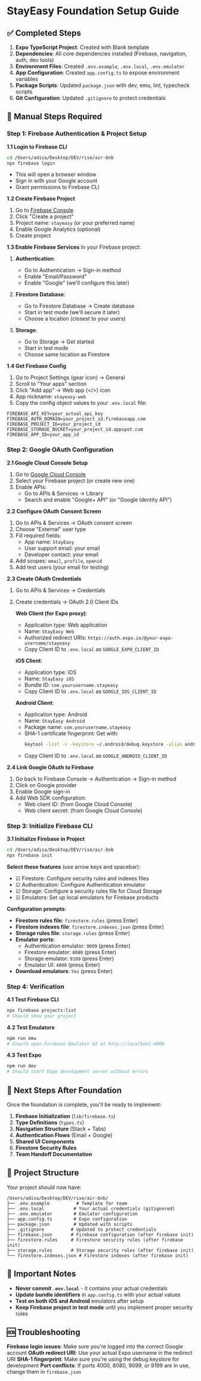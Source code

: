 # StayEasy Foundation Setup Guide

## ✅ Completed Steps

1. **Expo TypeScript Project**: Created with Blank template
2. **Dependencies**: All core dependencies installed (Firebase, navigation, auth, dev tools)
3. **Environment Files**: Created `.env.example`, `.env.local`, `.env.emulator`
4. **App Configuration**: Created `app.config.ts` to expose environment variables
5. **Package Scripts**: Updated `package.json` with dev, emu, lint, typecheck scripts
6. **Git Configuration**: Updated `.gitignore` to protect credentials

## 🔄 Manual Steps Required

### Step 1: Firebase Authentication & Project Setup

**1.1 Login to Firebase CLI**
```bash
cd /Users/adisa/Desktop/DEV/rise/air-bnb
npx firebase login
```
- This will open a browser window
- Sign in with your Google account
- Grant permissions to Firebase CLI

**1.2 Create Firebase Project**
1. Go to [Firebase Console](https://console.firebase.google.com)
2. Click "Create a project"
3. Project name: `stayeasy` (or your preferred name)
4. Enable Google Analytics (optional)
5. Create project

**1.3 Enable Firebase Services**
In your Firebase project:
1. **Authentication**:
   - Go to Authentication → Sign-in method
   - Enable "Email/Password"
   - Enable "Google" (we'll configure this later)

2. **Firestore Database**:
   - Go to Firestore Database → Create database
   - Start in test mode (we'll secure it later)
   - Choose a location (closest to your users)

3. **Storage**:
   - Go to Storage → Get started
   - Start in test mode
   - Choose same location as Firestore

**1.4 Get Firebase Config**
1. Go to Project Settings (gear icon) → General
2. Scroll to "Your apps" section
3. Click "Add app" → Web app (</>) icon
4. App nickname: `stayeasy-web`
5. Copy the config object values to your `.env.local` file:

```env
FIREBASE_API_KEY=your_actual_api_key
FIREBASE_AUTH_DOMAIN=your_project_id.firebaseapp.com
FIREBASE_PROJECT_ID=your_project_id
FIREBASE_STORAGE_BUCKET=your_project_id.appspot.com
FIREBASE_APP_ID=your_app_id
```

### Step 2: Google OAuth Configuration

**2.1 Google Cloud Console Setup**
1. Go to [Google Cloud Console](https://console.cloud.google.com)
2. Select your Firebase project (or create new one)
3. Enable APIs:
   - Go to APIs & Services → Library
   - Search and enable "Google+ API" (or "Google Identity API")

**2.2 Configure OAuth Consent Screen**
1. Go to APIs & Services → OAuth consent screen
2. Choose "External" user type
3. Fill required fields:
   - App name: `StayEasy`
   - User support email: your email
   - Developer contact: your email
4. Add scopes: `email`, `profile`, `openid`
5. Add test users (your email for testing)

**2.3 Create OAuth Credentials**
1. Go to APIs & Services → Credentials
2. Create credentials → OAuth 2.0 Client IDs

   **Web Client (for Expo proxy)**:
   - Application type: Web application
   - Name: `StayEasy Web`
   - Authorized redirect URIs: `https://auth.expo.io/@your-expo-username/stayeasy`
   - Copy Client ID to `.env.local` as `GOOGLE_EXPO_CLIENT_ID`

   **iOS Client**:
   - Application type: iOS
   - Name: `StayEasy iOS`
   - Bundle ID: `com.yourusername.stayeasy`
   - Copy Client ID to `.env.local` as `GOOGLE_IOS_CLIENT_ID`

   **Android Client**:
   - Application type: Android
   - Name: `StayEasy Android`
   - Package name: `com.yourusername.stayeasy`
   - SHA-1 certificate fingerprint: Get with:
     ```bash
     keytool -list -v -keystore ~/.android/debug.keystore -alias androiddebugkey -storepass android -keypass android
     ```
   - Copy Client ID to `.env.local` as `GOOGLE_ANDROID_CLIENT_ID`

**2.4 Link Google OAuth to Firebase**
1. Go back to Firebase Console → Authentication → Sign-in method
2. Click on Google provider
3. Enable Google sign-in
4. Add Web SDK configuration:
   - Web client ID: (from Google Cloud Console)
   - Web client secret: (from Google Cloud Console)

### Step 3: Initialize Firebase CLI

**3.1 Initialize Firebase in Project**
```bash
cd /Users/adisa/Desktop/DEV/rise/air-bnb
npx firebase init
```

**Select these features** (use arrow keys and spacebar):
- ☑ Firestore: Configure security rules and indexes files
- ☑ Authentication: Configure Authentication emulator
- ☑ Storage: Configure a security rules file for Cloud Storage
- ☑ Emulators: Set up local emulators for Firebase products

**Configuration prompts**:
- **Firestore rules file**: `firestore.rules` (press Enter)
- **Firestore indexes file**: `firestore.indexes.json` (press Enter)
- **Storage rules file**: `storage.rules` (press Enter)
- **Emulator ports**:
  - Authentication emulator: `9099` (press Enter)
  - Firestore emulator: `8080` (press Enter)
  - Storage emulator: `9199` (press Enter)
  - Emulator UI: `4000` (press Enter)
- **Download emulators**: `Yes` (press Enter)

### Step 4: Verification

**4.1 Test Firebase CLI**
```bash
npx firebase projects:list
# Should show your project
```

**4.2 Test Emulators**
```bash
npm run emu
# Should open Firebase Emulator UI at http://localhost:4000
```

**4.3 Test Expo**
```bash
npm run dev
# Should start Expo development server without errors
```

## 🎯 Next Steps After Foundation

Once the foundation is complete, you'll be ready to implement:

1. **Firebase Initialization** (`lib/firebase.ts`)
2. **Type Definitions** (`types.ts`)
3. **Navigation Structure** (Stack + Tabs)
4. **Authentication Flows** (Email + Google)
5. **Shared UI Components**
6. **Firestore Security Rules**
7. **Team Handoff Documentation**

## 📁 Project Structure

Your project should now have:
```
/Users/adisa/Desktop/DEV/rise/air-bnb/
├── .env.example          # Template for team
├── .env.local           # Your actual credentials (gitignored)
├── .env.emulator        # Emulator configuration
├── app.config.ts        # Expo configuration
├── package.json         # Updated with scripts
├── .gitignore          # Updated to protect credentials
├── firebase.json       # Firebase configuration (after firebase init)
├── firestore.rules     # Firestore security rules (after firebase init)
├── storage.rules       # Storage security rules (after firebase init)
└── firestore.indexes.json # Firestore indexes (after firebase init)
```

## 🚨 Important Notes

- **Never commit `.env.local`** - it contains your actual credentials
- **Update bundle identifiers** in `app.config.ts` with your actual values
- **Test on both iOS and Android** emulators after setup
- **Keep Firebase project in test mode** until you implement proper security rules

## 🆘 Troubleshooting

**Firebase login issues**: Make sure you're logged into the correct Google account
**OAuth redirect URI**: Use your actual Expo username in the redirect URI
**SHA-1 fingerprint**: Make sure you're using the debug keystore for development
**Port conflicts**: If ports 4000, 8080, 9099, or 9199 are in use, change them in `firebase.json`
